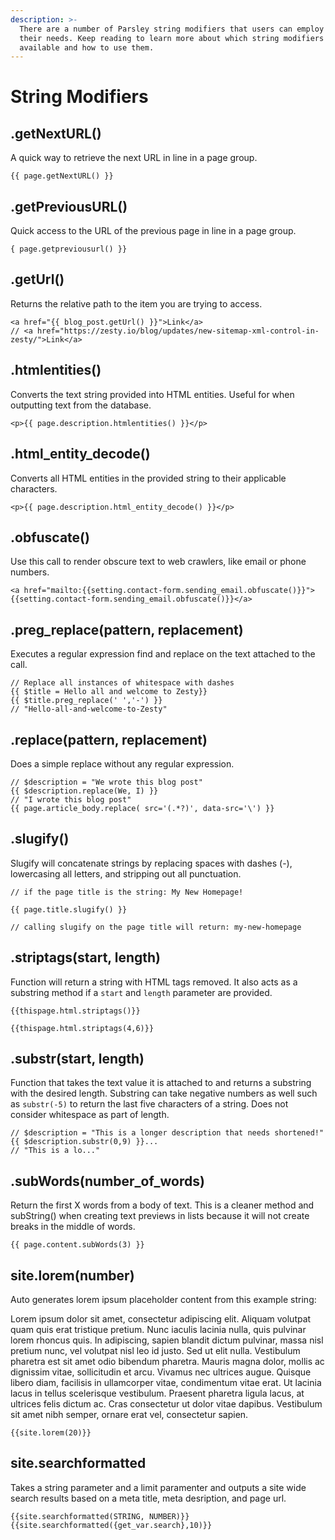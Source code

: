```yaml
---
description: >-
  There are a number of Parsley string modifiers that users can employ to suite
  their needs. Keep reading to learn more about which string modifiers are
  available and how to use them.
---
```


# String Modifiers

## .getNextURL()

A quick way to retrieve the next URL in line in a page group.

```
{{ page.getNextURL() }}
```

## .getPreviousURL()

Quick access to the URL of the previous page in line in a page group.

```
{ page.getpreviousurl() }}
```

## .getUrl()

Returns the relative path to the item you are trying to access.

```
<a href="{{ blog_post.getUrl() }}">Link</a>
// <a href="https://zesty.io/blog/updates/new-sitemap-xml-control-in-zesty/">Link</a>
```

## .htmlentities()

Converts the text string provided into HTML entities. Useful for when outputting text from the database.

```
<p>{{ page.description.htmlentities() }}</p>
```

## .html\_entity\_decode()

Converts all HTML entities in the provided string to their applicable characters.

```
<p>{{ page.description.html_entity_decode() }}</p>
```

## .obfuscate()

Use this call to render obscure text to web crawlers, like email or phone numbers.

```
<a href="mailto:{{setting.contact-form.sending_email.obfuscate()}}">
{{setting.contact-form.sending_email.obfuscate()}}</a>
```

## .preg\_replace(pattern, replacement)

Executes a regular expression find and replace on the text attached to the call.

```
// Replace all instances of whitespace with dashes
{{ $title = Hello all and welcome to Zesty}}
{{ $title.preg_replace(' ','-') }}
// "Hello-all-and-welcome-to-Zesty"
```

## .replace(pattern, replacement)

Does a simple replace without any regular expression.

```
// $description = "We wrote this blog post"
{{ $description.replace(We, I) }}
// "I wrote this blog post"
{{ page.article_body.replace( src='(.*?)', data-src='\') }}
```

## .slugify()

Slugify will concatenate strings by replacing spaces with dashes (-), lowercasing all letters, and stripping out all punctuation.

```
// if the page title is the string: My New Homepage!

{{ page.title.slugify() }}

// calling slugify on the page title will return: my-new-homepage
```

## .striptags(start, length)

Function will return a string with HTML tags removed. It also acts as a substring method if a `start` and `length` parameter are provided.

```
{{thispage.html.striptags()}}

{{thispage.html.striptags(4,6)}}
```

## .substr(start, length)

Function that takes the text value it is attached to and returns a substring with the desired length. Substring can take negative numbers as well such as `substr(-5)` to return the last five characters of a string. Does not consider whitespace as part of length.

```
// $description = "This is a longer description that needs shortened!"
{{ $description.substr(0,9) }}...
// "This is a lo..."
```

## .subWords(number\_of\_words)

Return the first X words from a body of text. This is a cleaner method and subString() when creating text previews in lists because it will not create breaks in the middle of words.

```
{{ page.content.subWords(3) }}
```

## site.lorem(number)

Auto generates lorem ipsum placeholder content from this example string:

Lorem ipsum dolor sit amet, consectetur adipiscing elit. Aliquam volutpat quam quis erat tristique pretium. Nunc iaculis lacinia nulla, quis pulvinar lorem rhoncus quis. In adipiscing, sapien blandit dictum pulvinar, massa nisl pretium nunc, vel volutpat nisl leo id justo. Sed ut elit nulla. Vestibulum pharetra est sit amet odio bibendum pharetra. Mauris magna dolor, mollis ac dignissim vitae, sollicitudin et arcu. Vivamus nec ultrices augue. Quisque libero diam, facilisis in ullamcorper vitae, condimentum vitae erat. Ut lacinia lacus in tellus scelerisque vestibulum. Praesent pharetra ligula lacus, at ultrices felis dictum ac. Cras consectetur ut dolor vitae dapibus. Vestibulum sit amet nibh semper, ornare erat vel, consectetur sapien.

```
{{site.lorem(20)}}
```

## site.searchformatted

Takes a string parameter and a limit paramenter and outputs a site wide search results based on a meta title, meta desription, and page url.

```
{{site.searchformatted(STRING, NUMBER)}}
{{site.searchformatted({get_var.search},10)}}
```
